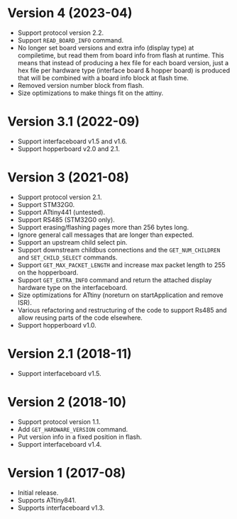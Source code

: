 Version 4 (2023-04)
===================
 - Support protocol version 2.2.
 - Support `READ_BOARD_INFO` command.
 - No longer set board versions and extra info (display type) at
   compiletime, but read them from board info from flash at runtime.
   This means that instead of producing a hex file for each board
   version, just a hex file per hardware type (interface board & hopper
   board) is produced that will be combined with a board info block at
   flash time.
 - Removed version number block from flash.
 - Size optimizations to make things fit on the attiny.

Version 3.1 (2022-09)
=====================
- Support interfaceboard v1.5 and v1.6.
- Support hopperboard v2.0 and 2.1.

Version 3 (2021-08)
===================
 - Support protocol version 2.1.
 - Support STM32G0.
 - Support ATtiny441 (untested).
 - Support RS485 (STM32G0 only).
 - Support erasing/flashing pages more than 256 bytes long.
 - Ignore general call messages that are longer than expected.
 - Support an upstream child select pin.
 - Support downstream childbus connections and the `GET_NUM_CHILDREN`
   and `SET_CHILD_SELECT` commands.
 - Support `GET_MAX_PACKET_LENGTH` and increase max packet length to 255
   on the hopperboard.
 - Support `GET_EXTRA_INFO` command and return the attached display
   hardware type on the interfaceboard.
 - Size optimizations for ATtiny (noreturn on startApplication and
   remove ISR).
 - Various refactoring and restructuring of the code to support Rs485
   and allow reusing parts of the code elsewhere.
 - Support hopperboard v1.0.

Version 2.1 (2018-11)
=====================
 - Support interfaceboard v1.5.

Version 2 (2018-10)
===================
 - Support protocol version 1.1.
 - Add `GET_HARDWARE_VERSION` command.
 - Put version info in a fixed position in flash.
 - Support interfaceboard v1.4.

Version 1 (2017-08)
===================
 - Initial release.
 - Supports ATtiny841.
 - Supports interfaceboard v1.3.

